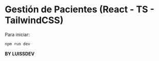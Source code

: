 # Gestión de Pacientes (React - TS - TailwindCSS)

Para iniciar:

```bash
npm run dev
```

**BY LUISSDEV**